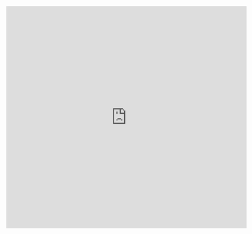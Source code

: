 

<iframe src="https://covid19.algolysis.com/grafana/d-solo/G_Aw4CrZk/coronasurveys?orgId=1&amp;refresh=30s&amp;var-country=Cyprus&amp;var-reach=150&amp;var-population=1000000&amp;from=1583333802690&amp;to=1585922202690&amp;panelId=10
" width="650" height="600" frameborder="0"></iframe>

